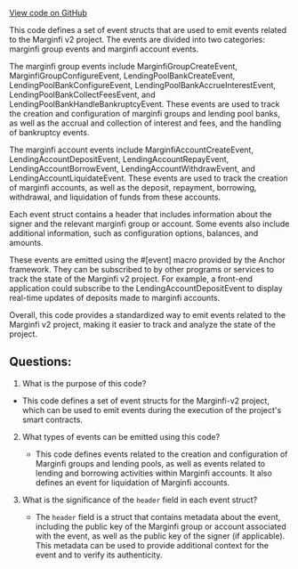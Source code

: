 [View code on GitHub](https://github.com/mrgnlabs/marginfi-v2/src/events.rs)

This code defines a set of event structs that are used to emit events related to the Marginfi v2 project. The events are divided into two categories: marginfi group events and marginfi account events. 

The marginfi group events include MarginfiGroupCreateEvent, MarginfiGroupConfigureEvent, LendingPoolBankCreateEvent, LendingPoolBankConfigureEvent, LendingPoolBankAccrueInterestEvent, LendingPoolBankCollectFeesEvent, and LendingPoolBankHandleBankruptcyEvent. These events are used to track the creation and configuration of marginfi groups and lending pool banks, as well as the accrual and collection of interest and fees, and the handling of bankruptcy events. 

The marginfi account events include MarginfiAccountCreateEvent, LendingAccountDepositEvent, LendingAccountRepayEvent, LendingAccountBorrowEvent, LendingAccountWithdrawEvent, and LendingAccountLiquidateEvent. These events are used to track the creation of marginfi accounts, as well as the deposit, repayment, borrowing, withdrawal, and liquidation of funds from these accounts. 

Each event struct contains a header that includes information about the signer and the relevant marginfi group or account. Some events also include additional information, such as configuration options, balances, and amounts. 

These events are emitted using the #[event] macro provided by the Anchor framework. They can be subscribed to by other programs or services to track the state of the Marginfi v2 project. For example, a front-end application could subscribe to the LendingAccountDepositEvent to display real-time updates of deposits made to marginfi accounts. 

Overall, this code provides a standardized way to emit events related to the Marginfi v2 project, making it easier to track and analyze the state of the project.
## Questions: 
 1. What is the purpose of this code?
   - This code defines a set of event structs for the Marginfi-v2 project, which can be used to emit events during the execution of the project's smart contracts.

2. What types of events can be emitted using this code?
   - This code defines events related to the creation and configuration of Marginfi groups and lending pools, as well as events related to lending and borrowing activities within Marginfi accounts. It also defines an event for liquidation of Marginfi accounts.

3. What is the significance of the `header` field in each event struct?
   - The `header` field is a struct that contains metadata about the event, including the public key of the Marginfi group or account associated with the event, as well as the public key of the signer (if applicable). This metadata can be used to provide additional context for the event and to verify its authenticity.